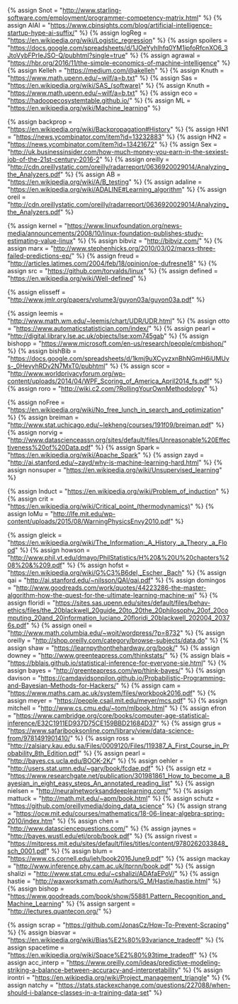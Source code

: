 {%	assign Snot = "http://www.starling-software.com/employment/programmer-competency-matrix.html" 	%}
{%	assign AIAI = "https://www.cbinsights.com/blog/artificial-intelligence-startup-hype-ai-suffix/" %}
{%	assign logReg = "https://en.wikipedia.org/wiki/Logistic_regression" %}
{%	assign spoilers = "https://docs.google.com/spreadsheets/d/1JOeYyhlhfq0YM1ipfoRfcnXO6_3JtoVybFPrIeJSO-Q/pubhtml?single=true"		%}
{%	assign agrawal = "https://hbr.org/2016/11/the-simple-economics-of-machine-intelligence"	%}
{%	assign Kelleh = "https://medium.com/@akelleh" %}
{%	assign Knuth = "https://www.math.upenn.edu/~wilf/a=b.txt" %}
{%	assign Sas = "https://en.wikipedia.org/wiki/SAS_(software)" %}
{%	assign Knuth = "https://www.math.upenn.edu/~wilf/a=b.txt" %}
{%	assign eco = "https://hadoopecosystemtable.github.io/"		%}
{%	assign ML = "https://en.wikipedia.org/wiki/Machine_learning"		%}



<!-- {%	assign delug = "https://www.emc.com/leadership/digital-universe/2014iview/executive-summary.htm"		%} -->
{%	assign backprop = "https://en.wikipedia.org/wiki/Backpropagation#History"		%}
{%	assign HN1 = "https://news.ycombinator.com/item?id=13232883"		%}
{%	assign HN2 = "https://news.ycombinator.com/item?id=13421672"		%}
{%	assign Sex = "http://uk.businessinsider.com/how-much-money-you-earn-in-the-sexiest-job-of-the-21st-century-2016-2"		%}
{%	assign oreilly = "http://cdn.oreillystatic.com/oreilly/radarreport/0636920029014/Analyzing_the_Analyzers.pdf" 	%}
{%	assign AB = "https://en.wikipedia.org/wiki/A/B_testing"		%}
{%	assign adaline = "https://en.wikipedia.org/wiki/ADALINE#Learning_algorithm"		%}
{%	assign oreil = "http://cdn.oreillystatic.com/oreilly/radarreport/0636920029014/Analyzing_the_Analyzers.pdf"		%}


<!-- CODE -->
{%	assign kernel = "https://www.linuxfoundation.org/news-media/announcements/2008/10/linux-foundation-publishes-study-estimating-value-linux"	%}
{%	assign bibviz = "http://bibviz.com/" 	%}
{%	assign marx = "http://www.stephenhicks.org/2010/03/02/marxs-three-failed-predictions-ep/" 	%}
{%	assign freud = "http://articles.latimes.com/2004/feb/18/opinion/oe-dufresne18"	%}
{%	assign src = "https://github.com/torvalds/linux"	%}
{%	assign defined = "https://en.wikipedia.org/wiki/Well-defined"		%}



<!-- feats -->
{%	assign elisseff = "http://www.jmlr.org/papers/volume3/guyon03a/guyon03a.pdf"		%}


<!-- foots -->
{%  assign leemis = "http://www.math.wm.edu/~leemis/chart/UDR/UDR.html" %}
{%  assign otto = "https://www.automaticstatistician.com/index/"      %}
{%  assign pearl = "http://digital.library.lse.ac.uk/objects/lse:xom745gab"     %}
{%  assign bishopp = "https://www.microsoft.com/en-us/research/people/cmbishop/"     %}
{%  assign bishBib = "https://docs.google.com/spreadsheets/d/1kmj9uXCyvzxnBhNGmH6iUMUvs-_0HevyhRDv2N7MxT0/pubhtml"     %}
{%  assign scor = "http://www.worldprivacyforum.org/wp-content/uploads/2014/04/WPF_Scoring_of_America_April2014_fs.pdf"     %}
{%  assign roro = "http://wiki.c2.com/?RollingYourOwnMethodology"     %}


<!-- ML -->			
{%	assign noFree = "https://en.wikipedia.org/wiki/No_free_lunch_in_search_and_optimization"					%}
{%	assign breiman = "http://www.stat.uchicago.edu/~lekheng/courses/191f09/breiman.pdf"							%}
{%	assign norvig = "http://www.datascienceassn.org/sites/default/files/Unreasonable%20Effectiveness%20of%20Data.pdf"		%}
{%	assign Spark = "https://en.wikipedia.org/wiki/Apache_Spark"													%}
{%	assign zayd = "http://ai.stanford.edu/~zayd/why-is-machine-learning-hard.html"								%}
{%	assign nonsuper = "https://en.wikipedia.org/wiki/Unsupervised_learning"										%}


<!-- modelling -->
{%	assign Induct = "https://en.wikipedia.org/wiki/Problem_of_induction"										%}
{%	assign crit = "https://en.wikipedia.org/wiki/Critical_point_(thermodynamics)"								%}
{%	assign loMu = "http://lfe.mit.edu/wp-content/uploads/2015/08/WarningPhysicsEnvy2010.pdf"					%}


<!-- BOOKS -->
{%	assign gleick =	"https://en.wikipedia.org/wiki/The_Information:_A_History,_a_Theory,_a_Flood"				%}
{%	assign howson =	"http://www.phil.vt.edu/dmayo/PhilStatistics/H%20&%20U%20chapters%208%20&%209.pdf"			%}
{%	assign hofst =	"https://en.wikipedia.org/wiki/G%C3%B6del,_Escher,_Bach"									%}
{%	assign qai =	"http://ai.stanford.edu/~nilsson/QAI/qai.pdf"												%}
{%	assign domingos = "http://www.goodreads.com/work/quotes/44223286-the-master-algorithm-how-the-quest-for-the-ultimate-learning-machine-wi" %}
{%	assign floridi = "https://sites.sas.upenn.edu/sites/default/files/behav-ethics/files/the_20blackwell_20guide_20to_20the_20philosophy_20of_20computing_20and_20information_luciano_20floridi_20blackwell_202004_20376s.pdf"																  %}
{%	assign oneil =	"http://www.math.columbia.edu/~woit/wordpress/?p=8732"										%}
{%	assign oreilly =	"http://shop.oreilly.com/category/browse-subjects/data.do"								%}
{%	assign shaw =	"https://learnpythonthehardway.org/book/"													%}
{%	assign downey =	"http://www.greenteapress.com/thinkstats/"													%}
{%	assign blais =	"https://bblais.github.io/statistical-inference-for-everyone-sie.html"						%}
{%	assign bayes =	"http://greenteapress.com/wp/think-bayes/"													%}
{%	assign davison =	"https://camdavidsonpilon.github.io/Probabilistic-Programming-and-Bayesian-Methods-for-Hackers/"		%}
{%	assign cam =	"https://www.maths.cam.ac.uk/system/files/workbook2016.pdf"									%}
{%	assign meyer =	"https://people.csail.mit.edu/meyer/mcs.pdf"												%}
{%	assign mitchell =	"http://www.cs.cmu.edu/~tom/mlbook.html"												%}
{%	assign efron =	"https://www.cambridge.org/core/books/computer-age-statistical-inference/E32C1911ED937D75CE159BBD21684D37"		%}
{%	assign grus =	"https://www.safaribooksonline.com/library/view/data-science-from/9781491901410/"			%}
{%	assign ross =	"http://zalsiary.kau.edu.sa/Files/0009120/Files/119387_A_First_Course_in_Probability_8th_Edition.pdf"		%}
{%	assign pearl =	"http://bayes.cs.ucla.edu/BOOK-2K/"															%}
{%	assign oehler =	"http://users.stat.umn.edu/~gary/book/fcdae.pdf"											%}
{%	assign etz =	"https://www.researchgate.net/publication/301981861_How_to_become_a_Bayesian_in_eight_easy_steps_An_annotated_reading_list"		%}
{%	assign nielsen =	"http://neuralnetworksanddeeplearning.com/"												%}
{%	assign mattuck =	"http://math.mit.edu/~apm/book.html"													%}
{%	assign schutz =	"https://github.com/oreillymedia/doing_data_science"										%}
{%	assign strang =	"https://ocw.mit.edu/courses/mathematics/18-06-linear-algebra-spring-2010/index.htm"		%}
{%	assign chen =	"http://www.datasciencequestions.com/"														%}
{%	assign jaynes =	"http://bayes.wustl.edu/etj/prob/book.pdf"													%}
{%	assign rivest =	"https://mitpress.mit.edu/sites/default/files/titles/content/9780262033848_sch_0001.pdf"	%}
{%	assign blum =	"https://www.cs.cornell.edu/jeh/book2016June9.pdf"											%}
{%	assign mackay =	"http://www.inference.phy.cam.ac.uk/itprnn/book.pdf"										%}
{%	assign shalizi =	"http://www.stat.cmu.edu/~cshalizi/ADAfaEPoV/"											%}
{%	assign hastie =	"http://waxworksmath.com/Authors/G_M/Hastie/hastie.html"									%}
{%	assign bishop =	"https://www.goodreads.com/book/show/55881.Pattern_Recognition_and_Machine_Learning"		%}
{%	assign sargent =	"http://lectures.quantecon.org/"														%}



{%	assign scrap =	"https://github.com/JonasCz/How-To-Prevent-Scraping"										%}
{%	assign biasvar =	"https://en.wikipedia.org/wiki/Bias%E2%80%93variance_tradeoff"							%}
{%	assign spacetime =	"https://en.wikipedia.org/wiki/Space%E2%80%93time_tradeoff"								%}
{%	assign acc_interp =	"https://www.oreilly.com/ideas/predictive-modeling-striking-a-balance-between-accuracy-and-interpretability"	%}
{%	assign irontri =	"https://en.wikipedia.org/wiki/Project_management_triangle"								%}
{%	assign natchy =	"https://stats.stackexchange.com/questions/227088/when-should-i-balance-classes-in-a-training-data-set"		%}